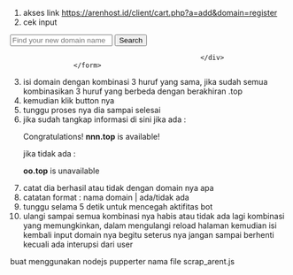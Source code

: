 1. akses link https://arenhost.id/client/cart.php?a=add&domain=register
2. cek input <form method="post" action="cart.php" id="frmDomainChecker">
<input type="hidden" name="token" value="1bc4c4c3483248327ef832d4f95ffae278d74732">
                        <input type="hidden" name="a" value="checkDomain">
                        <div class="row">
                            <div class="col-md-8 col-md-offset-2 col-xs-10 col-xs-offset-1">
                                <div class="input-group input-group-lg input-group-box">
                                    <input type="text" name="domain" class="form-control" placeholder="Find your new domain name" value="" id="inputDomain" data-toggle="tooltip" data-placement="left" data-trigger="manual" title="" data-original-title="Enter a domain or keyword">
                                    <span class="input-group-btn">
                                        <button type="submit" id="btnCheckAvailability" class="btn btn-primary domain-check-availability">Search</button>
                                    </span>
                                </div>
                            </div>

                                                    </div>
                    </form>
3. isi domain dengan kombinasi 3 huruf yang sama, jika sudah semua kombinasikan 3 huruf yang berbeda dengan berakhiran .top
4. kemudian klik button nya
5. tunggu proses nya dia sampai selesai
6. jika sudah tangkap informasi di sini 
jika ada : <p class="domain-available domain-checker-available">Congratulations! <strong>nnn.top</strong> is available!</p>
jika tidak ada : <p class="domain-unavailable domain-checker-unavailable" style="display: block;"><strong>oo.top</strong> is unavailable</p>
7. catat dia berhasil atau tidak dengan domain nya apa
8. catatan format : nama domain | ada/tidak ada
9. tunggu selama 5 detik untuk mencegah aktifitas bot
10. ulangi sampai semua kombinasi nya habis atau tidak ada lagi kombinasi yang memungkinkan, dalam mengulangi reload halaman kemudian isi kembali input domain nya begitu seterus nya jangan sampai berhenti kecuali ada interupsi dari user

buat menggunakan nodejs pupperter
nama file scrap_arent.js
